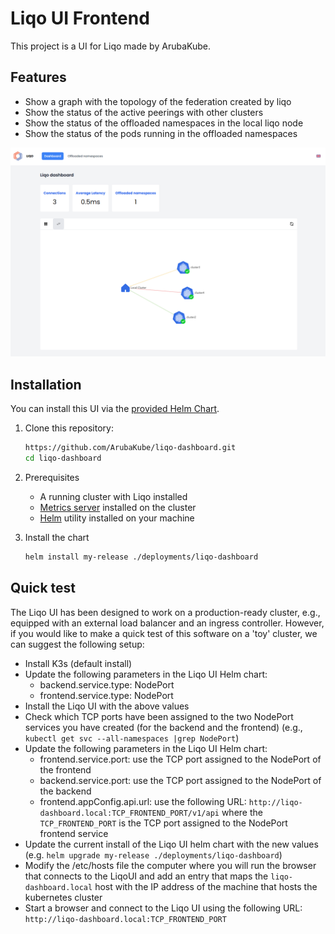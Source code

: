 # Liqo UI Frontend

This project is a UI for Liqo made by ArubaKube.

## Features

- Show a graph with the topology of the federation created by liqo
- Show the status of the active peerings with other clusters
- Show the status of the offloaded namespaces in the local liqo node
- Show the status of the pods running in the offloaded namespaces

![A screenshot of the UI](./docs/screenshot.png)

## Installation

You can install this UI via the [provided Helm Chart](./deployments/).

1. Clone this repository:

    ```bash
    https://github.com/ArubaKube/liqo-dashboard.git
    cd liqo-dashboard
    ```

2. Prerequisites

    - A running cluster with Liqo installed
    - [Metrics server](https://github.com/kubernetes-sigs/metrics-server) installed on the cluster
    - [Helm](https://helm.sh/docs/intro/install/) utility installed on your machine

3. Install the chart

    ```bash
    helm install my-release ./deployments/liqo-dashboard
    ```

## Quick test

The Liqo UI has been designed to work on a production-ready cluster, e.g., equipped with an external load balancer and an ingress controller.
However, if you would like to make a quick test of this software on a 'toy' cluster, we can suggest the following setup:

- Install K3s (default install)
- Update the following parameters in the Liqo UI Helm chart:
  - backend.service.type: NodePort
  - frontend.service.type: NodePort
- Install the Liqo UI with the above values
- Check which TCP ports have been assigned to the two NodePort services you have created (for the backend and the frontend) (e.g., `kubectl get svc --all-namespaces |grep NodePort`)
- Update the following parameters in the Liqo UI Helm chart:
  - frontend.service.port: use the TCP port assigned to the NodePort of the frontend
  - backend.service.port: use the TCP port assigned to the NodePort of the backend
  - frontend.appConfig.api.url: use the following URL: `http://liqo-dashboard.local:TCP_FRONTEND_PORT/v1/api` where the `TCP_FRONTEND_PORT` is the TCP port assigned to the NodePort frontend service
- Update the current install of the Liqo UI helm chart with the new values (e.g. `helm upgrade my-release ./deployments/liqo-dashboard`)
- Modify the /etc/hosts file the computer where you will run the browser that connects to the LiqoUI and add an entry that maps the `liqo-dashboard.local` host with the IP address of the machine that hosts the kubernetes cluster
- Start a browser and connect to the Liqo UI using the following URL: `http://liqo-dashboard.local:TCP_FRONTEND_PORT`
